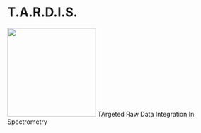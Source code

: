 # T.A.R.D.I.S.            
<img src="https://github.com/pablovgd/T.A.R.D.I.S./blob/main/www/tardis.png" width="200" height="200">
TArgeted Raw Data Integration In Spectrometry
